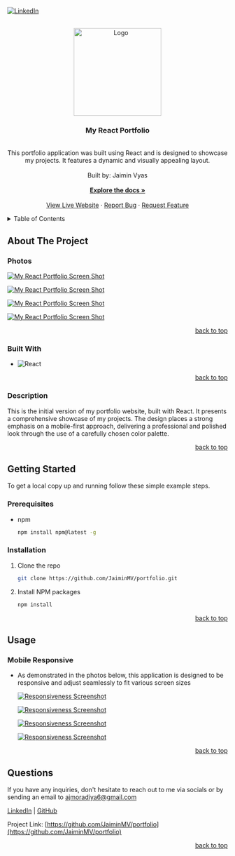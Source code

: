 <a name="readme-top"></a>

  <!-- PROJECT SHIELDS -->


[![LinkedIn][linkedin-shield]][linkedin-url]

  <!-- PROJECT LOGO -->

  <br />
  <div align="center">
    <a href="https://github.com/JaiminMV/portfolio">
      <img src="src/images/logo.svg" alt="Logo" width="200" height="200">
    </a>
    <h3 align="center">My React Portfolio</h3>
    <p align="center">
    <br/>
This portfolio application was built using React and is designed to showcase my projects. It features a dynamic and visually appealing layout. <br/>
      <br/>
      Built by: Jaimin Vyas
      <br/>
      <br/>
      <a href="https://github.com/JaiminMV/portfolio"><strong>Explore the docs »</strong></a>
      <br/>
      <br/>
      <a href="https://jaimin-manishkumar-vyas29.netlify.app/">View Live Website</a>
      ·
      <a href="https://github.com/JaiminMV/portfolio/issues">Report Bug</a>
      ·
      <a href="https://github.com/JaiminMV/portfolio/issues">Request Feature</a>
    </p>
  </div>
  
  <!-- TABLE OF CONTENTS -->

  <details>
    <summary>Table of Contents</summary>
    <ol>
      <li>
        <a href="#about-the-project">About The Project</a>
        <ul>
          <li><a href="#photos">Photos</a></li>
          <li><a href="#built-with">Built With</a></li>
          <li><a href="#description">Description</a></li>
        </ul>
      </li>
      <li>
          <a href="#getting-started">Getting Started</a>
        <ul>
          <li><a href="#prerequisites">Prerequisites</a></li>
          <li><a href="#installation">Installation</a></li>
        </ul>
      </li>
      <li>
          <a href="#usage">Usage</a>
        <ul>
          <li><a href="#mobile-responsive">Mobile Responsive</a></li>
        </ul>
      </li>
      <li><a href="#questions">Questions</a></li>
    </ol>
  </details>
  
  <!-- ABOUT THE PROJECT -->
  
  ## About The Project
  
  ### Photos
  
[![My React Portfolio Screen Shot][product-screenshot]](https://jaimin-manishkumar-vyas29.netlify.app/)

[![My React Portfolio Screen Shot][product-screenshot2]](https://jaimin-manishkumar-vyas29.netlify.app/)

[![My React Portfolio Screen Shot][product-screenshot3]](https://jaimin-manishkumar-vyas29.netlify.app/)

[![My React Portfolio Screen Shot][product-screenshot4]](https://jaimin-manishkumar-vyas29.netlify.app/)

  <p align="right"><a href="#readme-top">back to top</a></p>
  
  ### Built With
  
  - ![React](https://img.shields.io/badge/React-20232A?style=for-the-badge&logo=React&logoColor=61DAFB)

  <p align="right"><a href="#readme-top">back to top</a></p>
  
  ### Description
  
  This is the initial version of my portfolio website, built with React. It presents a comprehensive showcase of my projects. The design places a strong emphasis on a mobile-first approach, delivering a professional and polished look through the use of a carefully chosen color palette.
  
  <p align="right"><a href="#readme-top">back to top</a></p>

<!-- GETTING STARTED -->

## Getting Started

To get a local copy up and running follow these simple example steps.

### Prerequisites

- npm
  ```sh
  npm install npm@latest -g
  ```

### Installation

1. Clone the repo
   ```sh
   git clone https://github.com/JaiminMV/portfolio.git
   ```
2. Install NPM packages
   ```sh
   npm install
   ```

  <p align="right"><a href="#readme-top">back to top</a></p>
  
  <!-- USAGE EXAMPLES -->
  
  ## Usage  
  ### Mobile Responsive
  
  - As demonstrated in the photos below, this application is designed to be responsive and adjust seamlessly to fit various screen sizes
  
    [![Responsiveness Screenshot][responsive-screenshot]](https://jaimin-manishkumar-vyas29.netlify.app/)
    
    [![Responsiveness Screenshot][responsive-screenshot2]](https://jaimin-manishkumar-vyas29.netlify.app/)

    [![Responsiveness Screenshot][responsive-screenshot3]](https://jaimin-manishkumar-vyas29.netlify.app/)

    [![Responsiveness Screenshot][responsive-screenshot4]](https://jaimin-manishkumar-vyas29.netlify.app/)

  <p align="right"><a href="#readme-top">back to top</a></p>




  
<!-- QUESTIONS -->
  
## Questions

If you have any inquiries, don't hesitate to reach out to me via socials or by sending an email to <a href="mailto:ajmoradiya6@gmail.com">ajmoradiya6@gmail.com</a>

<a href="https://www.linkedin.com/in/jaimin-vyas-b494715b/">LinkedIn</a> | <a href="https://github.com/ajmoradiya6/">GitHub</a>

Project Link: [https://github.com/JaiminMV/portfolio](https://github.com/JaiminMV/portfolio)

  <p align="right"><a href="#readme-top">back to top</a></p>
  
  <!-- MARKDOWN LINKS & IMAGES -->

[contributors-shield]: https://img.shields.io/github/contributors/ajmoradiya6/my-portfolio.svg?style=for-the-badge
[contributors-url]: https://github.com/JaiminMV/portfolio/graphs/contributors
[forks-shield]: https://img.shields.io/github/forks/ajmoradiya6/my-portfolio.svg?style=for-the-badge
[forks-url]: https://github.com/JaiminMV/portfolio/network/members
[stars-shield]: https://img.shields.io/github/stars/ajmoradiya6/my-portfolio.svg?style=for-the-badge
[stars-url]: https://github.com/JaiminMV/portfolio/stargazers
[issues-shield]: https://img.shields.io/github/issues/ajmoradiya6/my-portfolio.svg?style=for-the-badge
[issues-url]: https://github.com/JaiminMV/portfolio/issues

[linkedin-shield]: https://img.shields.io/badge/-LinkedIn-black.svg?style=for-the-badge&logo=linkedin&colorB=555
[linkedin-url]: https://www.linkedin.com/in/jaimin-vyas-b494715b/

  <!-- UPDATE PLACEHOLDER IMAGES HERE -->

[product-screenshot]: src/images/screenshot.png
[product-screenshot2]: src/images/screenshot2.png
[product-screenshot3]: src/images/screenshot3.png
[product-screenshot4]: src/images/screenshot4.png
[responsive-screenshot]: src/images/mobile-screenshot.png
[responsive-screenshot2]: src/images/mobile-screenshot2.png
[responsive-screenshot3]: src/images/mobile-screenshot3.png
[responsive-screenshot4]: src/images/mobile-screenshot4.png

